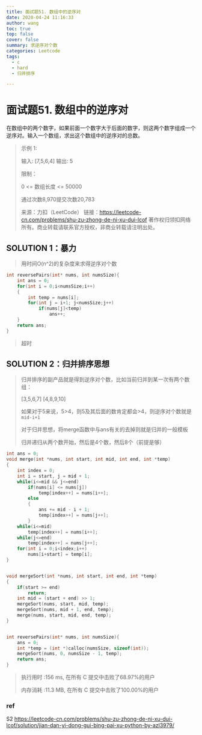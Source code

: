 ```yaml
---
title: 面试题51. 数组中的逆序对
date: 2020-04-24 11:16:33
author: wang
toc: true
top: false
cover: false
summary: 求逆序对个数
categories: Leetcode
tags:
  - c
  - hard
  - 归并排序

---
```


# 面试题51. 数组中的逆序对

在数组中的两个数字，如果前面一个数字大于后面的数字，则这两个数字组成一个逆序对。输入一个数组，求出这个数组中的逆序对的总数。

 



> 示例 1:
>
>  输入: [7,5,6,4]
>  输出: 5
>  
> 
> 限制：
> 
>0 <= 数组长度 <= 50000
>  
>  通过次数8,970提交次数20,783
>  
> 来源：力扣（LeetCode）
> 链接：https://leetcode-cn.com/problems/shu-zu-zhong-de-ni-xu-dui-lcof
> 著作权归领扣网络所有。商业转载请联系官方授权，非商业转载请注明出处。

## SOLUTION 1：暴力

> 用时间O(n^2)的复杂度来求得逆序对个数

```c
int reversePairs(int* nums, int numsSize){
    int ans = 0;
    for(int i = 0;i<numsSize;i++)
    {
        int temp = nums[i];
        for(int j = i+1; j<numsSize;j++)
            if(nums[j]<temp)
                ans++;
    }
    return ans;
}
```

> 超时

## SOLUTION 2：归并排序思想

> 归并排序的副产品就是得到逆序对个数，比如当前归并到某一次有两个数组：
>
> [3,5,6,7]  [4,8,9,10]
>
> 如果对于5来说，5>4，则5及其后面的数肯定都会>4，则逆序对个数就是`mid-i+1`
>
> 对于归并思想，将merge函数中与ans有关的去掉则就是归并的一般模板
>
> 归并递归从两个数开始，然后是4个数，然后8个（前提是够）

```c
int ans = 0;
void merge(int *nums, int start, int mid, int end, int *temp)
{
    int index = 0;
    int i = start, j = mid + 1;
    while(i<=mid && j<=end)
        if(nums[i] <= nums[j])
            temp[index++] = nums[i++];
        else
        {
            ans += mid - i + 1;
            temp[index++] = nums[j++];
        }
    while(i<=mid)
        temp[index++] = nums[i++];
    while(j<=end)
        temp[index++] = nums[j++];
    for(int i = 0;i<index;i++)
        nums[i+start] = temp[i]; 
}


void mergeSort(int *nums, int start, int end, int *temp)
{
    if(start >= end)
        return;
    int mid = (start + end) >> 1;
    mergeSort(nums, start, mid, temp);
    mergeSort(nums, mid + 1, end, temp);
    merge(nums, start, mid, end, temp);
}


int reversePairs(int* nums, int numsSize){
    ans = 0;
    int *temp = (int *)calloc(numsSize, sizeof(int));    
    mergeSort(nums, 0, numsSize - 1, temp);
    return ans;
}

```

> 执行用时 :156 ms, 在所有 C 提交中击败了68.97%的用户
>
> 内存消耗 :11.3 MB, 在所有 C 提交中击败了100.00%的用户

### ref

S2    https://leetcode-cn.com/problems/shu-zu-zhong-de-ni-xu-dui-lcof/solution/jian-dan-yi-dong-gui-bing-pai-xu-python-by-azl3979/



